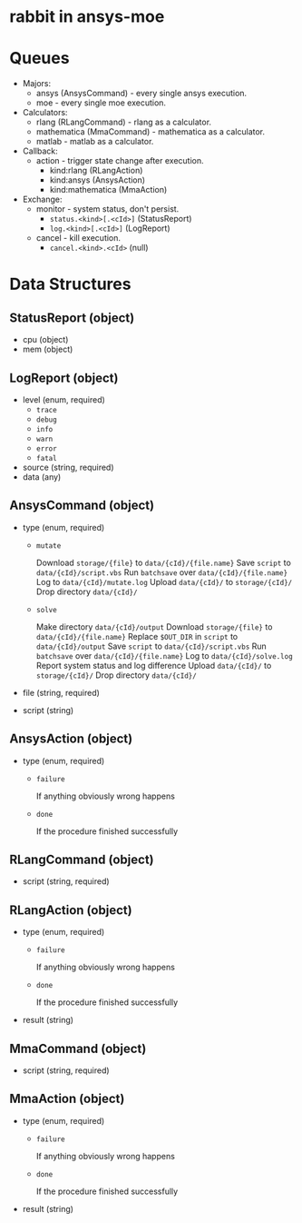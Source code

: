 # rabbit in ansys-moe

# Queues

* Majors:
  * ansys (AnsysCommand) - every single ansys execution.
  * moe - every single moe execution.
* Calculators:
  * rlang (RLangCommand) - rlang as a calculator.
  * mathematica (MmaCommand) - mathematica as a calculator.
  * matlab - matlab as a calculator.
* Callback:
  * action - trigger state change after execution.
    - kind:rlang (RLangAction)
    - kind:ansys (AnsysAction)
    - kind:mathematica (MmaAction)
* Exchange:
  * monitor - system status, don't persist.
    * `status.<kind>[.<cId>]` (StatusReport)
    * `log.<kind>[.<cId>]` (LogReport)
  * cancel - kill execution.
    * `cancel.<kind>.<cId>` (null)

# Data Structures

## StatusReport (object)

- cpu (object)
- mem (object)

## LogReport (object)

- level (enum, required)
  - `trace`
  - `debug`
  - `info`
  - `warn`
  - `error`
  - `fatal`
- source (string, required)
- data (any)

## AnsysCommand (object)

- type (enum, required)
  - `mutate`

    Download `storage/{file}` to `data/{cId}/{file.name}`
    Save `script` to `data/{cId}/script.vbs`
    Run `batchsave` over `data/{cId}/{file.name}`
    Log to `data/{cId}/mutate.log`
    Upload `data/{cId}/` to `storage/{cId}/`
    Drop directory `data/{cId}/`

  - `solve`

    Make directory `data/{cId}/output`
    Download `storage/{file}` to `data/{cId}/{file.name}`
    Replace `$OUT_DIR` in `script` to `data/{cId}/output`
    Save `script` to `data/{cId}/script.vbs`
    Run `batchsave` over `data/{cId}/{file.name}`
    Log to `data/{cId}/solve.log`
    Report system status and log difference
    Upload `data/{cId}/` to `storage/{cId}/`
    Drop directory `data/{cId}/`

- file (string, required)
- script (string)

## AnsysAction (object)

- type (enum, required)
  - `failure`

    If anything obviously wrong happens

  - `done`

    If the procedure finished successfully

## RLangCommand (object)

- script (string, required)

## RLangAction (object)

- type (enum, required)
  - `failure`

    If anything obviously wrong happens

  - `done`

    If the procedure finished successfully

- result (string)

## MmaCommand (object)

- script (string, required)

## MmaAction (object)

- type (enum, required)
  - `failure`

    If anything obviously wrong happens

  - `done`

    If the procedure finished successfully

- result (string)
